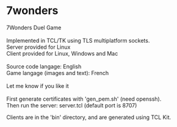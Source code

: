 # 7wonders
7Wonders Duel Game<br>
<br>
Implemented in TCL/TK using TLS multiplatform sockets.<br>
Server provided for Linux<br>
Client provided for Linux, Windows and Mac<br>
<br>
Source code langage: English<br>
Game langage (images and text): French<br>
<br>
Let me know if you like it<br>
<br>
First generate certificates with 'gen_pem.sh' (need openssh).<br>
Then run the server: server.tcl (default port is 8707)

Clients are in the 'bin' directory, and are generated using TCL Kit.

